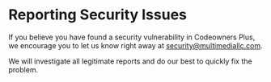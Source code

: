 # Reporting Security Issues

If you believe you have found a security vulnerability in Codeowners Plus, we encourage you to let us know right away at <security@multimediallc.com>.

We will investigate all legitimate reports and do our best to quickly fix the problem.
